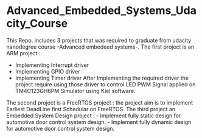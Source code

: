 # Advanced_Embedded_Systems_Udacity_Course
This Repo. includes 3 projects that was required to graduate from udacity nanodegree course -Advanced embedeed systems-.
The first project is an ARM project :
   - Implementing Interrupt driver
   - Implementing GPIO driver
   - Implementing Timer driver 
  After Implementing the required driver the project require using those driver to control LED PWM Signal applied on TM4C123GH6PM Simulator using Kiel software.

The second project is a FreeRTOS project :
    the project aim is to implement Earliest DeadLine first Schedular on FreeRTOS.
The third project an Embedded System Design project :
    - Implement fully static design for automotive door control system design.
    - Implement fully dynamic design for automotive door control system design.
